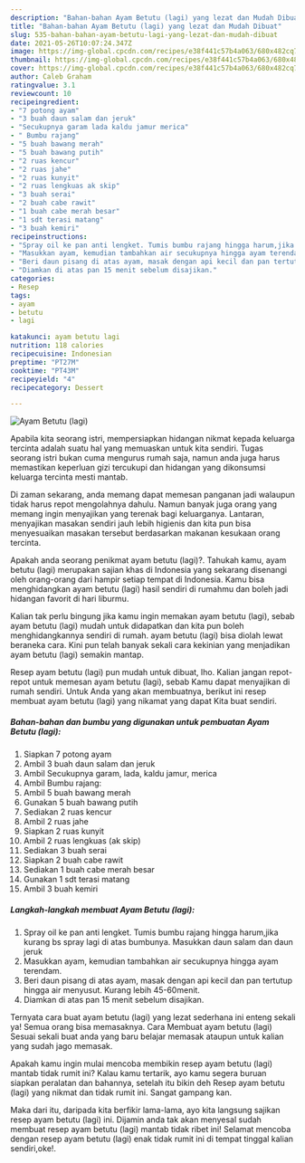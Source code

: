 ```yaml
---
description: "Bahan-bahan Ayam Betutu (lagi) yang lezat dan Mudah Dibuat"
title: "Bahan-bahan Ayam Betutu (lagi) yang lezat dan Mudah Dibuat"
slug: 535-bahan-bahan-ayam-betutu-lagi-yang-lezat-dan-mudah-dibuat
date: 2021-05-26T10:07:24.347Z
image: https://img-global.cpcdn.com/recipes/e38f441c57b4a063/680x482cq70/ayam-betutu-lagi-foto-resep-utama.jpg
thumbnail: https://img-global.cpcdn.com/recipes/e38f441c57b4a063/680x482cq70/ayam-betutu-lagi-foto-resep-utama.jpg
cover: https://img-global.cpcdn.com/recipes/e38f441c57b4a063/680x482cq70/ayam-betutu-lagi-foto-resep-utama.jpg
author: Caleb Graham
ratingvalue: 3.1
reviewcount: 10
recipeingredient:
- "7 potong ayam"
- "3 buah daun salam dan jeruk"
- "Secukupnya garam lada kaldu jamur merica"
- " Bumbu rajang"
- "5 buah bawang merah"
- "5 buah bawang putih"
- "2 ruas kencur"
- "2 ruas jahe"
- "2 ruas kunyit"
- "2 ruas lengkuas ak skip"
- "3 buah serai"
- "2 buah cabe rawit"
- "1 buah cabe merah besar"
- "1 sdt terasi matang"
- "3 buah kemiri"
recipeinstructions:
- "Spray oil ke pan anti lengket. Tumis bumbu rajang hingga harum,jika kurang bs spray lagi di atas bumbunya. Masukkan daun salam dan daun jeruk"
- "Masukkan ayam, kemudian tambahkan air secukupnya hingga ayam terendam."
- "Beri daun pisang di atas ayam, masak dengan api kecil dan pan tertutup hingga air menyusut. Kurang lebih 45-60menit."
- "Diamkan di atas pan 15 menit sebelum disajikan."
categories:
- Resep
tags:
- ayam
- betutu
- lagi

katakunci: ayam betutu lagi 
nutrition: 118 calories
recipecuisine: Indonesian
preptime: "PT27M"
cooktime: "PT43M"
recipeyield: "4"
recipecategory: Dessert

---
```



![Ayam Betutu (lagi)](https://img-global.cpcdn.com/recipes/e38f441c57b4a063/680x482cq70/ayam-betutu-lagi-foto-resep-utama.jpg)

Apabila kita seorang istri, mempersiapkan hidangan nikmat kepada keluarga tercinta adalah suatu hal yang memuaskan untuk kita sendiri. Tugas seorang istri bukan cuma mengurus rumah saja, namun anda juga harus memastikan keperluan gizi tercukupi dan hidangan yang dikonsumsi keluarga tercinta mesti mantab.

Di zaman  sekarang, anda memang dapat memesan panganan jadi walaupun tidak harus repot mengolahnya dahulu. Namun banyak juga orang yang memang ingin menyajikan yang terenak bagi keluarganya. Lantaran, menyajikan masakan sendiri jauh lebih higienis dan kita pun bisa menyesuaikan masakan tersebut berdasarkan makanan kesukaan orang tercinta. 



Apakah anda seorang penikmat ayam betutu (lagi)?. Tahukah kamu, ayam betutu (lagi) merupakan sajian khas di Indonesia yang sekarang disenangi oleh orang-orang dari hampir setiap tempat di Indonesia. Kamu bisa menghidangkan ayam betutu (lagi) hasil sendiri di rumahmu dan boleh jadi hidangan favorit di hari liburmu.

Kalian tak perlu bingung jika kamu ingin memakan ayam betutu (lagi), sebab ayam betutu (lagi) mudah untuk didapatkan dan kita pun boleh menghidangkannya sendiri di rumah. ayam betutu (lagi) bisa diolah lewat beraneka cara. Kini pun telah banyak sekali cara kekinian yang menjadikan ayam betutu (lagi) semakin mantap.

Resep ayam betutu (lagi) pun mudah untuk dibuat, lho. Kalian jangan repot-repot untuk memesan ayam betutu (lagi), sebab Kamu dapat menyajikan di rumah sendiri. Untuk Anda yang akan membuatnya, berikut ini resep membuat ayam betutu (lagi) yang nikamat yang dapat Kita buat sendiri.

<!--inarticleads1-->

##### Bahan-bahan dan bumbu yang digunakan untuk pembuatan Ayam Betutu (lagi):

1. Siapkan 7 potong ayam
1. Ambil 3 buah daun salam dan jeruk
1. Ambil Secukupnya garam, lada, kaldu jamur, merica
1. Ambil  Bumbu rajang:
1. Ambil 5 buah bawang merah
1. Gunakan 5 buah bawang putih
1. Sediakan 2 ruas kencur
1. Ambil 2 ruas jahe
1. Siapkan 2 ruas kunyit
1. Ambil 2 ruas lengkuas (ak skip)
1. Sediakan 3 buah serai
1. Siapkan 2 buah cabe rawit
1. Sediakan 1 buah cabe merah besar
1. Gunakan 1 sdt terasi matang
1. Ambil 3 buah kemiri




<!--inarticleads2-->

##### Langkah-langkah membuat Ayam Betutu (lagi):

1. Spray oil ke pan anti lengket. Tumis bumbu rajang hingga harum,jika kurang bs spray lagi di atas bumbunya. Masukkan daun salam dan daun jeruk
1. Masukkan ayam, kemudian tambahkan air secukupnya hingga ayam terendam.
1. Beri daun pisang di atas ayam, masak dengan api kecil dan pan tertutup hingga air menyusut. Kurang lebih 45-60menit.
1. Diamkan di atas pan 15 menit sebelum disajikan.




Ternyata cara buat ayam betutu (lagi) yang lezat sederhana ini enteng sekali ya! Semua orang bisa memasaknya. Cara Membuat ayam betutu (lagi) Sesuai sekali buat anda yang baru belajar memasak ataupun untuk kalian yang sudah jago memasak.

Apakah kamu ingin mulai mencoba membikin resep ayam betutu (lagi) mantab tidak rumit ini? Kalau kamu tertarik, ayo kamu segera buruan siapkan peralatan dan bahannya, setelah itu bikin deh Resep ayam betutu (lagi) yang nikmat dan tidak rumit ini. Sangat gampang kan. 

Maka dari itu, daripada kita berfikir lama-lama, ayo kita langsung sajikan resep ayam betutu (lagi) ini. Dijamin anda tak akan menyesal sudah membuat resep ayam betutu (lagi) mantab tidak ribet ini! Selamat mencoba dengan resep ayam betutu (lagi) enak tidak rumit ini di tempat tinggal kalian sendiri,oke!.

